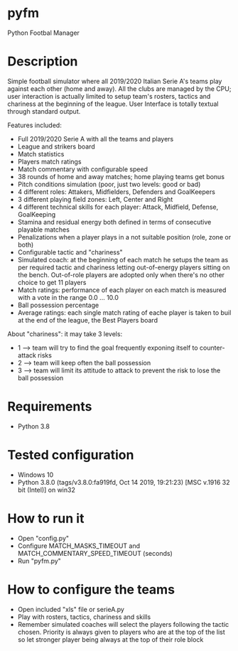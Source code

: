 # pyfm
Python Footbal Manager

# Description
Simple football simulator where all 2019/2020 Italian Serie A's teams play against each other (home and away). All the clubs are managed by the CPU; user interaction is actually limited to setup team's rosters, tactics and chariness at the beginning of the league. User Interface is totally textual through standard output.

Features included:
 - Full 2019/2020 Serie A with all the teams and players
 - League and strikers board
 - Match statistics
 - Players match ratings
 - Match commentary with configurable speed
 - 38 rounds of home and away matches; home playing teams get bonus
 - Pitch conditions simulation (poor, just two levels: good or bad)
 - 4 different roles: Attakers, Midfielders, Defenders and GoalKeepers
 - 3 different playing field zones: Left, Center and Right
 - 4 different technical skills for each player: Attack, Midfield, Defense, GoalKeeping
 - Stamina and residual energy both defined in terms of consecutive playable matches
 - Penalizations when a player plays in a not suitable position (role, zone or both)
 - Configurable tactic and "chariness"
 - Simulated coach: at the beginning of each match he setups the team as per required tactic and chariness letting out-of-energy players sitting on the bench. Out-of-role players are adopted only when there's no other choice to get 11 players
 - Match ratings: performance of each player on each match is measured with a vote in the range 0.0 ... 10.0
 - Ball possession percentage
 - Average ratings: each single match rating of eache player is taken to buil at the end of the league, the Best Players board

About "chariness": it may take 3 levels:
 - 1 --> team will try to find the goal frequently exponing itself to counter-attack risks
 - 2 --> team will keep often the ball possession
 - 3 --> team will limit its attitude to attack to prevent the risk to lose the ball possession

# Requirements
 - Python 3.8

# Tested configuration
 - Windows 10
 - Python 3.8.0 (tags/v3.8.0:fa919fd, Oct 14 2019, 19:21:23) [MSC v.1916 32 bit (Intel)] on win32

# How to run it
 - Open "config.py"
 - Configure MATCH_MASKS_TIMEOUT and MATCH_COMMENTARY_SPEED_TIMEOUT (seconds)
 - Run "pyfm.py"

# How to configure the teams
 - Open included "xls" file or serieA.py
 - Play with rosters, tactics, chariness and skills
 - Remember simulated coaches will select the players following the tactic chosen. Priority is always given to players who are at the top of the list so let stronger player being always at the top of their role block
